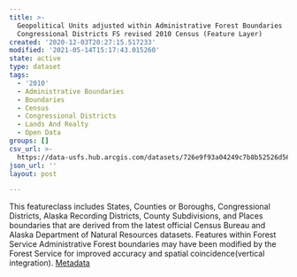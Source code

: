 ```yaml
---
title: >-
  Geopolitical Units adjusted within Administrative Forest Boundaries
  Congressional Districts FS revised 2010 Census (Feature Layer)
created: '2020-12-03T20:27:15.517233'
modified: '2021-05-14T15:17:43.015260'
state: active
type: dataset
tags:
  - '2010'
  - Administrative Boundaries
  - Boundaries
  - Census
  - Congressional Districts
  - Lands And Realty
  - Open Data
groups: []
csv_url: >-
  https://data-usfs.hub.arcgis.com/datasets/726e9f93a04249c7b8b52526d564f300_4.csv?outSR=%7B%22latestWkid%22%3A4269%2C%22wkid%22%3A4269%7D
json_url: ''
layout: post

---
```

This featureclass includes States, Counties or Boroughs, Congressional Districts, Alaska Recording Districts, County Subdivisions, and Places boundaries that are derived from the latest official Census Bureau and Alaska Department of Natural Resources datasets. Features within Forest Service Administrative Forest boundaries may have been modified by the Forest Service for improved accuracy and spatial coincidence(vertical integration). <a href='https://data.fs.usda.gov/geodata/edw/edw_resources/meta/S_USA.ALPGeopoliticalUnit.xml' target='_blank'>Metadata</a>
